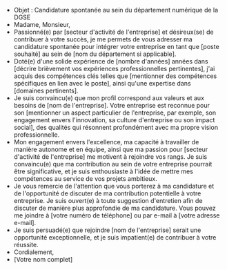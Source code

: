 - Objet : Candidature spontanée au sein du département numérique de la DGSE
- Madame, Monsieur,
- Passionné(e) par [secteur d'activité de l'entreprise] et désireux(se) de contribuer à votre succès, je me permets de vous adresser ma candidature spontanée pour intégrer votre entreprise en tant que [poste souhaité] au sein de [nom du département si applicable].
- Doté(e) d'une solide expérience de [nombre d'années] années dans [décrire brièvement vos expériences professionnelles pertinentes], j'ai acquis des compétences clés telles que [mentionner des compétences spécifiques en lien avec le poste], ainsi qu'une expertise dans [domaines pertinents].
- Je suis convaincu(e) que mon profil correspond aux valeurs et aux besoins de [nom de l'entreprise]. Votre entreprise est reconnue pour son [mentionner un aspect particulier de l'entreprise, par exemple, son engagement envers l'innovation, sa culture d'entreprise ou son impact social], des qualités qui résonnent profondément avec ma propre vision professionnelle.
- Mon engagement envers l'excellence, ma capacité à travailler de manière autonome et en équipe, ainsi que ma passion pour [secteur d'activité de l'entreprise] me motivent à rejoindre vos rangs. Je suis convaincu(e) que ma contribution au sein de votre entreprise pourrait être significative, et je suis enthousiaste à l'idée de mettre mes compétences au service de vos projets ambitieux.
- Je vous remercie de l'attention que vous porterez à ma candidature et de l'opportunité de discuter de ma contribution potentielle à votre entreprise. Je suis ouvert(e) à toute suggestion d'entretien afin de discuter de manière plus approfondie de ma candidature. Vous pouvez me joindre à [votre numéro de téléphone] ou par e-mail à [votre adresse e-mail].
- Je suis persuadé(e) que rejoindre [nom de l'entreprise] serait une opportunité exceptionnelle, et je suis impatient(e) de contribuer à votre réussite.
- Cordialement,
- [Votre nom complet]
